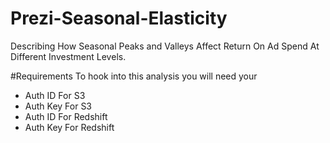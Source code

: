 Prezi-Seasonal-Elasticity
=========================

Describing How Seasonal Peaks and Valleys Affect Return On Ad Spend At Different Investment Levels.

#Requirements
To hook into this analysis you will need your
- Auth ID For S3
- Auth Key For S3
- Auth ID For Redshift
- Auth Key For Redshift

